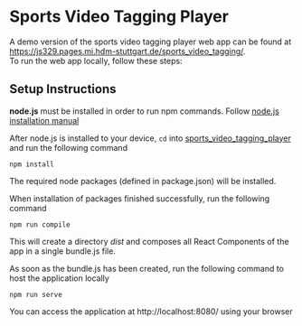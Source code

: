 # Sports Video Tagging Player
A demo version of the sports video tagging player web app can be found at https://js329.pages.mi.hdm-stuttgart.de/sports_video_tagging/.  
To run the web app locally, follow these steps:

## Setup Instructions
**node.js** must be installed in order to run npm commands. Follow [node.js installation manual](https://nodejs.org/en/download/package-manager/)

After node.js is installed to your device, `cd` into [sports_video_tagging_player](/sports_video_tagging_player) and run the following command  
```
npm install
```
The required node packages (defined in package.json) will be installed.  

When installation of packages finished successfully, run the following command  
```
npm run compile
```
This will create a directory *dist* and composes all React Components of the app in a single bundle.js file.  

As soon as the bundle.js has been created, run the following command to host the application locally
```
npm run serve
```
You can access the application at http://localhost:8080/ using your browser 
